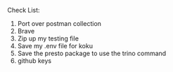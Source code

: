 Check List:

1. Port over postman collection
2. Brave
3. Zip up my testing file
4. Save my .env file for koku
5. Save the presto package to use the trino command
6. github keys